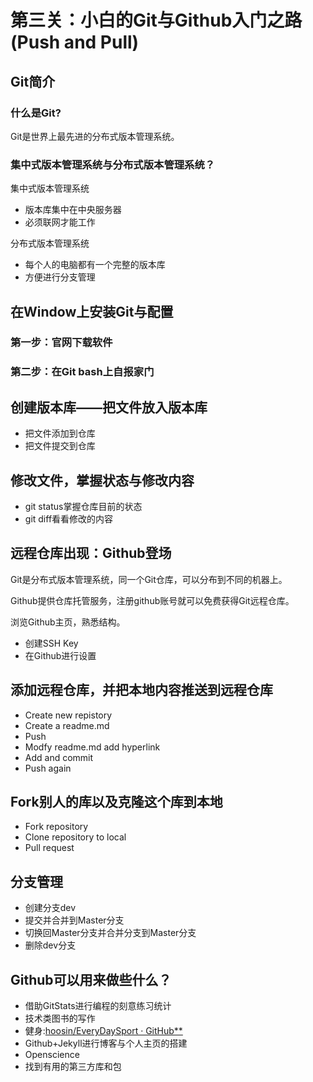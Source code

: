 # 第三关：小白的Git与Github入门之路(Push and Pull)

## Git简介

### 什么是Git?

Git是世界上最先进的分布式版本管理系统。

### 集中式版本管理系统与分布式版本管理系统？

集中式版本管理系统

+ 版本库集中在中央服务器
+ 必须联网才能工作

分布式版本管理系统

+ 每个人的电脑都有一个完整的版本库
+ 方便进行分支管理

## 在Window上安装Git与配置

### 第一步：官网下载软件

### 第二步：在Git bash上自报家门

## 创建版本库——把文件放入版本库

+ 把文件添加到仓库
+ 把文件提交到仓库

## 修改文件，掌握状态与修改内容

+ git status掌握仓库目前的状态
+ git diff看看修改的内容

## 远程仓库出现：Github登场

Git是分布式版本管理系统，同一个Git仓库，可以分布到不同的机器上。

Github提供仓库托管服务，注册github账号就可以免费获得Git远程仓库。

浏览Github主页，熟悉结构。

+ 创建SSH Key
+ 在Github进行设置

## 添加远程仓库，并把本地内容推送到远程仓库

+ Create new repistory
+ Create a readme.md
+ Push
+ Modfy readme.md add hyperlink
+ Add and commit
+ Push again

## Fork别人的库以及克隆这个库到本地

+ Fork repository
+ Clone repository to local
+ Pull request

## 分支管理

+ 创建分支dev
+ 提交并合并到Master分支
+ 切换回Master分支并合并分支到Master分支
+ 删除dev分支

## Github可以用来做些什么？

+ 借助GitStats进行编程的刻意练习统计
+ 技术类图书的写作
+ 健身:[hoosin/EveryDaySport · GitHub**](https://link.zhihu.com/?target=https%3A//github.com/hoosin/EveryDaySport)
+ Github+Jekyll进行博客与个人主页的搭建
+ Openscience
+ 找到有用的第三方库和包



## 



